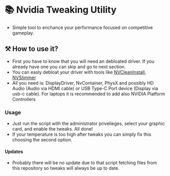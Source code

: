 # 📚 **Nvidia Tweaking Utility**
- Simple tool to enchance your performance focused on competitive gameplay.
## ⚒️ **How to use it?**
- First you have to know that you will need an debloated driver. If you already have one you can skip and go to next section.
- You can easly debloat your driver with tools like [NVCleanInstall](https://www.techpowerup.com/nvcleanstall/), [NVSlimmer](https://forums.guru3d.com/threads/nvslimmer-nvidia-driver-slimming-utility.423072/)
- All you need is: DisplayDriver, NvContainer, PhysX and possibly HD Audio (Audio via HDMI cable) or USB Type-C Port device (Display via usb-c cable). For laptops it is recommended to add also NVIDIA Platform Controllers
### **Usage**
- Just run the script with the administrator privelieges, select your graphic card, and enable the tweaks. All done!
- If your temperature is too high after tweaks you can simply fix this choosing the second option.
#### Updates
- Probably there will be no update due to that script fetching files from this repository so tweaks will always be up to date.

